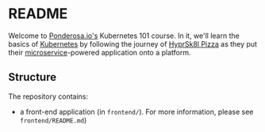 # README

Welcome to [Ponderosa.io's](https://ponderosa.io) Kubernetes 101 course. In it, we'll learn the basics of [Kubernetes](https://kubernetes.io/) by following the journey of [HyprSk8l Pizza](#todo) as they put their [microservice](https://microservices.io/)-powered application onto a platform.

## Structure

The repository contains:

 * a front-end application (in `frontend/`). For more information, please see `frontend/README.md`)
